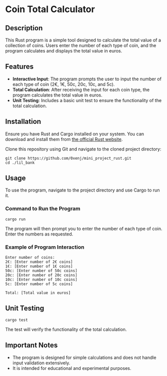 # Coin Total Calculator

## Description

This Rust program is a simple tool designed to calculate the total value of a collection of coins. Users enter the number of each type of coin, and the program calculates and displays the total value in euros.

## Features

- **Interactive Input**: The program prompts the user to input the number of each type of coin (2€, 1€, 50c, 20c, 10c, and 5c).
- **Total Calculation**: After receiving the input for each coin type, the program calculates the total value in euros.
- **Unit Testing**: Includes a basic unit test to ensure the functionality of the total calculation.

## Installation

Ensure you have Rust and Cargo installed on your system. You can download and install them from [the official Rust website](https://www.rust-lang.org/tools/install).

Clone this repository using Git and navigate to the cloned project directory:

```
git clone https://github.com/0xenj/mini_project_rust.git
cd ./lil_bank
```

## Usage

To use the program, navigate to the project directory and use Cargo to run it.

### Command to Run the Program

`cargo run`

The program will then prompt you to enter the number of each type of coin. Enter the numbers as requested.

### Example of Program Interaction

```
Enter number of coins:
2€: [Enter number of 2€ coins]
1€: [Enter number of 1€ coins]
50c: [Enter number of 50c coins]
20c: [Enter number of 20c coins]
10c: [Enter number of 10c coins]
5c: [Enter number of 5c coins]

Total: [Total value in euros]
```

## Unit Testing

`cargo test`

The test will verify the functionality of the total calculation.

## Important Notes

- The program is designed for simple calculations and does not handle input validation extensively.
- It is intended for educational and experimental purposes.
